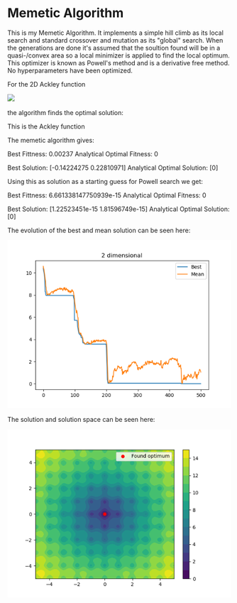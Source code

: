 # Memetic Algorithm

This is my Memetic Algorithm. It implements a simple hill climb as its local search and standard crossover and mutation as its "global" search. When the generations are done it's assumed that the soultion found will be in a quasi-/convex area so a local minimizer is applied to find the local optimum. This optimizer is known as Powell's method and is a derivative free method. No hyperparameters have been optimized.

For the 2D Ackley function 

![](https://user-images.githubusercontent.com/22666203/197384443-3e19d39b-a2c7-438c-8408-a108dd2adfce.svg)

the algorithm finds the optimal solution:

This is the Ackley function

The memetic algorithm gives:

Best Fittness:  0.00237  Analytical Optimal Fitness:  0

Best Solution:  [-0.14224275  0.22810971]  Analytical Optimal Solution:  [0]

Using this as solution as a starting guess for Powell search we get:

Best Fittness:  6.661338147750939e-15  Analytical Optimal Fitness:  0

Best Solution:  [1.22523451e-15 1.81596749e-15]  Analytical Optimal Solution:  [0]

The evolution of the best and mean solution can be seen here:

![](https://github.com/bolibomp/MemeticAlgorithm/blob/main/Figure_1.png?raw=true)

The solution and solution space can be seen here:

![](https://github.com/bolibomp/MemeticAlgorithm/blob/main/Figure_2.png?raw=true)
